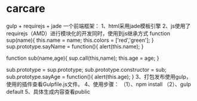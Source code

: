 # carcare
gulp + requirejs + jade 
一个前端框架：
1、html采用jade模板引擎
2、js使用了requirejs（AMD）进行模块化的开发同时，使用到js继承方式
  function sup(name){
     this.name = name;
     this.colors = ['red','green'];
  }
  sup.prototype.sayName = function(){
     alert(this.name);
  }
  
  function sub(name,age){
     sup.call(this,name);
     this.age = age;
  }
  
  sub.prototype =  sup.prototype;
  sub.prototype.constructor = sub;
  sub.prototype.sayAge = function(){
     alert(this.age);
  }
  3、打包发布使用gulp，使用的插件查看Gulpfile.js文件。
  4、使用步骤：
     （1）、npm install
     （2）、gulp default
  5、具体生成内容查看public
